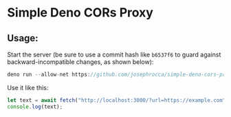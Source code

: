 # Simple Deno CORs Proxy

## Usage:
Start the server (be sure to use a commit hash like `b6537f6` to guard against backward-incompatible changes, as shown below):
```js
deno run --allow-net https://github.com/josephrocca/simple-deno-cors-proxy/raw/b6537f6/main.js --port=3000
```
Use it like this:
```js
let text = await fetch("http://localhost:3000/?url=https://example.com").then(r => r.text());
console.log(text);
```
